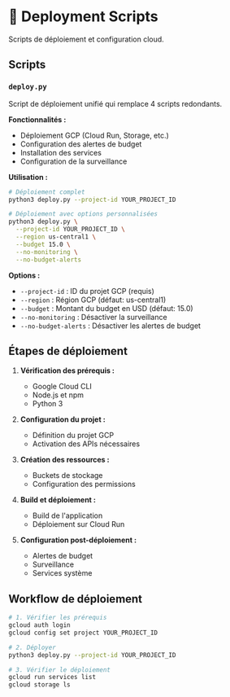 # 🚀 Deployment Scripts

Scripts de déploiement et configuration cloud.

## Scripts

### `deploy.py`
Script de déploiement unifié qui remplace 4 scripts redondants.

**Fonctionnalités :**
- Déploiement GCP (Cloud Run, Storage, etc.)
- Configuration des alertes de budget
- Installation des services
- Configuration de la surveillance

**Utilisation :**
```bash
# Déploiement complet
python3 deploy.py --project-id YOUR_PROJECT_ID

# Déploiement avec options personnalisées
python3 deploy.py \
  --project-id YOUR_PROJECT_ID \
  --region us-central1 \
  --budget 15.0 \
  --no-monitoring \
  --no-budget-alerts
```

**Options :**
- `--project-id` : ID du projet GCP (requis)
- `--region` : Région GCP (défaut: us-central1)
- `--budget` : Montant du budget en USD (défaut: 15.0)
- `--no-monitoring` : Désactiver la surveillance
- `--no-budget-alerts` : Désactiver les alertes de budget

## Étapes de déploiement

1. **Vérification des prérequis :**
   - Google Cloud CLI
   - Node.js et npm
   - Python 3

2. **Configuration du projet :**
   - Définition du projet GCP
   - Activation des APIs nécessaires

3. **Création des ressources :**
   - Buckets de stockage
   - Configuration des permissions

4. **Build et déploiement :**
   - Build de l'application
   - Déploiement sur Cloud Run

5. **Configuration post-déploiement :**
   - Alertes de budget
   - Surveillance
   - Services système

## Workflow de déploiement

```bash
# 1. Vérifier les prérequis
gcloud auth login
gcloud config set project YOUR_PROJECT_ID

# 2. Déployer
python3 deploy.py --project-id YOUR_PROJECT_ID

# 3. Vérifier le déploiement
gcloud run services list
gcloud storage ls
```

